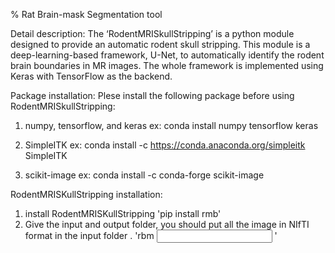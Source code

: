 % Rat Brain-mask Segmentation tool


Detail description: 
The ‘RodentMRISkullStripping’ is a python module designed to provide an automatic rodent skull stripping. This module is a deep-learning-based framework, U-Net, to automatically identify the rodent brain boundaries in MR images. The whole framework is implemented using Keras with TensorFlow as the backend.


Package installation: 
Plese install the following package before using RodentMRISkullStripping:
1) numpy, tensorflow, and keras
ex: conda install numpy tensorflow keras

2) SimpleITK
ex: conda install -c https://conda.anaconda.org/simpleitk SimpleITK

3) scikit-image
ex: conda install -c conda-forge scikit-image


RodentMRISKullStripping installation:

1) install RodentMRISKullStripping
'pip install rmb'
2) Give the input and output folder, you should put all the image in NIfTI format in the input folder .
'rbm <input> <output>'
